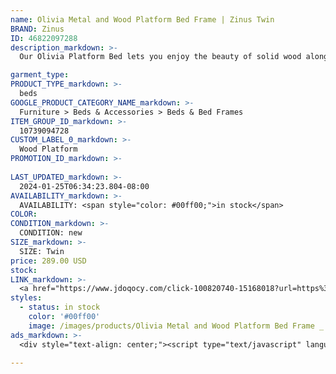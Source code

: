 ```yaml
---
name: Olivia Metal and Wood Platform Bed Frame | Zinus Twin
BRAND: Zinus
ID: 46822097288
description_markdown: >-
  Our Olivia Platform Bed lets you enjoy the beauty of solid wood along with the boldness of sturdy steel. It features a wood platform that’s built to support your mattress for years to come, without the need for a box spring. Plus, the Olivia gives you a full foot of under bed clearance space for storing extra linens, shoes or other odds and ends.

garment_type:
PRODUCT_TYPE_markdown: >-
  beds
GOOGLE_PRODUCT_CATEGORY_NAME_markdown: >-
  Furniture > Beds & Accessories > Beds & Bed Frames
ITEM_GROUP_ID_markdown: >-
  10739094728
CUSTOM_LABEL_0_markdown: >-
  Wood Platform
PROMOTION_ID_markdown: >-
  
LAST_UPDATED_markdown: >-
  2024-01-25T06:34:23.804-08:00
AVAILABILITY_markdown: >-
  AVAILABILITY: <span style="color: #00ff00;">in stock</span>
COLOR:
CONDITION_markdown: >-
  CONDITION: new
SIZE_markdown: >-
  SIZE: Twin
price: 289.00 USD
stock: 
LINK_markdown: >-
  <a href="https://www.jdoqocy.com/click-100820740-15168018?url=https%3A%2F%2Fwww.zinus.com%2Fproducts%2Folivia-metal-and-wood-platform-bed-frame%3Fvariant%3D46822097288" target="_blank" style="display: inline-block; padding: 10px 20px; font-size: 16px; text-align: center; text-decoration: none; cursor: pointer; border: 1px solid #3498db; color: #3498db; background-color: #fff; border-radius: 5px; transition: background-color 0.3s;">Go to Product</a>
styles:
  - status: in stock
    color: '#00ff00'
    image: /images/products/Olivia Metal and Wood Platform Bed Frame _ Zinus Twin/10739094728_1_olivia_metal_and_wood_platform_bed_frame.jpg
ads_markdown: >-
  <div style="text-align: center;"><script type="text/javascript" language="javascript" src="https://www.kqzyfj.com/placeholder-52269580?target=_top&mouseover=N"></script></div>

---
```

